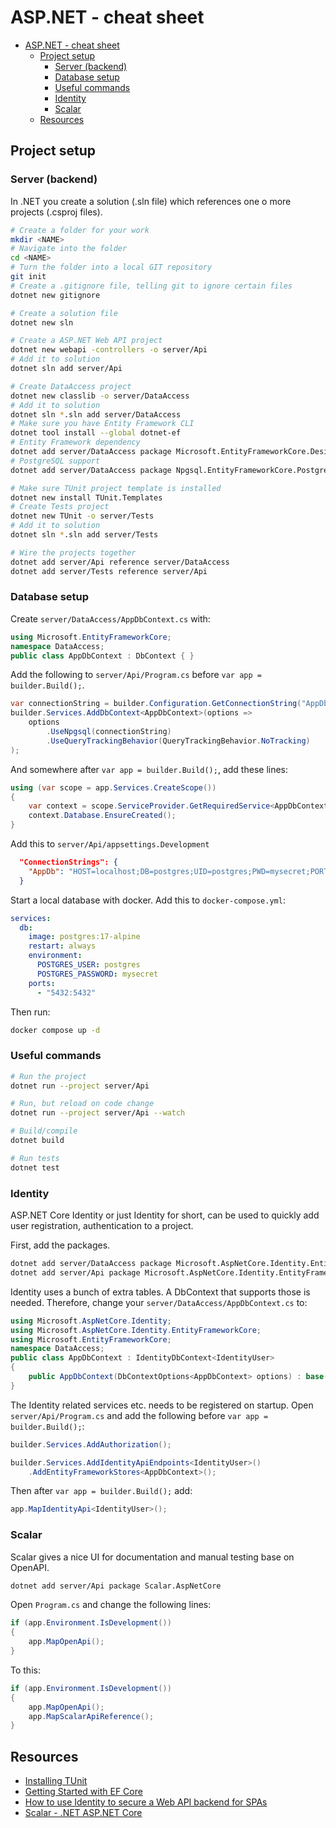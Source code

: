 # ASP.NET - cheat sheet

<!--toc:start-->
- [ASP.NET - cheat sheet](#aspnet-cheat-sheet)
  - [Project setup](#project-setup)
    - [Server (backend)](#server-backend)
    - [Database setup](#database-setup)
    - [Useful commands](#useful-commands)
    - [Identity](#identity)
    - [Scalar](#scalar)
  - [Resources](#resources)
<!--toc:end-->

## Project setup

### Server (backend)

In .NET you create a solution (.sln file) which
references one o more projects (.csproj files).

```sh
# Create a folder for your work
mkdir <NAME>
# Navigate into the folder
cd <NAME>
# Turn the folder into a local GIT repository
git init
# Create a .gitignore file, telling git to ignore certain files
dotnet new gitignore

# Create a solution file
dotnet new sln

# Create a ASP.NET Web API project
dotnet new webapi -controllers -o server/Api
# Add it to solution
dotnet sln add server/Api

# Create DataAccess project
dotnet new classlib -o server/DataAccess
# Add it to solution
dotnet sln *.sln add server/DataAccess
# Make sure you have Entity Framework CLI
dotnet tool install --global dotnet-ef
# Entity Framework dependency
dotnet add server/DataAccess package Microsoft.EntityFrameworkCore.Design
# PostgreSQL support
dotnet add server/DataAccess package Npgsql.EntityFrameworkCore.PostgreSQL

# Make sure TUnit project template is installed
dotnet new install TUnit.Templates
# Create Tests project
dotnet new TUnit -o server/Tests
# Add it to solution
dotnet sln *.sln add server/Tests

# Wire the projects together
dotnet add server/Api reference server/DataAccess
dotnet add server/Tests reference server/Api
```

### Database setup

Create `server/DataAccess/AppDbContext.cs` with:

```cs
using Microsoft.EntityFrameworkCore;
namespace DataAccess;
public class AppDbContext : DbContext { }
```

Add the following to `server/Api/Program.cs` before `var app = builder.Build();`.

```cs
var connectionString = builder.Configuration.GetConnectionString("AppDb");
builder.Services.AddDbContext<AppDbContext>(options =>
    options
        .UseNpgsql(connectionString)
        .UseQueryTrackingBehavior(QueryTrackingBehavior.NoTracking)
);
```

And somewhere after `var app = builder.Build();`, add these lines:

```cs
using (var scope = app.Services.CreateScope())
{
    var context = scope.ServiceProvider.GetRequiredService<AppDbContext>();
    context.Database.EnsureCreated();
}
```

Add this to `server/Api/appsettings.Development`

```json
  "ConnectionStrings": {
    "AppDb": "HOST=localhost;DB=postgres;UID=postgres;PWD=mysecret;PORT=5432;"
  }
```

Start a local database with docker.
Add this to `docker-compose.yml`:

```yml
services:
  db:
    image: postgres:17-alpine
    restart: always
    environment:
      POSTGRES_USER: postgres
      POSTGRES_PASSWORD: mysecret
    ports:
      - "5432:5432"
```

Then run:

```sh
docker compose up -d
```

### Useful commands

```sh
# Run the project
dotnet run --project server/Api

# Run, but reload on code change
dotnet run --project server/Api --watch

# Build/compile
dotnet build

# Run tests
dotnet test
```

### Identity

ASP.NET Core Identity or just Identity for short, can be used to quickly add
user registration, authentication to a project.

First, add the packages.

```sh
dotnet add server/DataAccess package Microsoft.AspNetCore.Identity.EntityFrameworkCore
dotnet add server/Api package Microsoft.AspNetCore.Identity.EntityFrameworkCore
```

Identity uses a bunch of extra tables.
A DbContext that supports those is needed.
Therefore, change your `server/DataAccess/AppDbContext.cs` to:

```cs
using Microsoft.AspNetCore.Identity;
using Microsoft.AspNetCore.Identity.EntityFrameworkCore;
using Microsoft.EntityFrameworkCore;
namespace DataAccess;
public class AppDbContext : IdentityDbContext<IdentityUser>
{
    public AppDbContext(DbContextOptions<AppDbContext> options) : base(options) { }
}
```

The Identity related services etc. needs to be registered on startup.
Open `server/Api/Program.cs` and add the following before `var app =
builder.Build();`:

```cs
builder.Services.AddAuthorization();

builder.Services.AddIdentityApiEndpoints<IdentityUser>()
    .AddEntityFrameworkStores<AppDbContext>();
```

Then after `var app = builder.Build();` add:

```cs
app.MapIdentityApi<IdentityUser>();
```

### Scalar

Scalar gives a nice UI for documentation and manual testing base on OpenAPI.

```sh
dotnet add server/Api package Scalar.AspNetCore
```

Open `Program.cs` and change the following lines:

```cs
if (app.Environment.IsDevelopment())
{
    app.MapOpenApi();
}
```

To this:

```cs
if (app.Environment.IsDevelopment())
{
    app.MapOpenApi();
    app.MapScalarApiReference();
}
```

## Resources

- [Installing TUnit](https://tunit.dev/docs/getting-started/installation)
- [Getting Started with EF Core](https://learn.microsoft.com/en-us/ef/core/get-started/overview/first-app?tabs=netcore-cli)
- [How to use Identity to secure a Web API backend for SPAs](https://learn.microsoft.com/en-us/aspnet/core/security/authentication/identity-api-authorization?view=aspnetcore-9.0)
- [Scalar - .NET ASP.NET Core](https://guides.scalar.com/scalar/scalar-api-references/integrations/net-aspnet-core)
